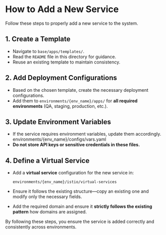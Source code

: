 # How to Add a New Service  

Follow these steps to properly add a new service to the system.  

## 1. Create a Template  
- Navigate to `base/apps/templates/`.  
- Read the `README` file in this directory for guidance.  
- Reuse an existing template to maintain consistency.  

## 2. Add Deployment Configurations  
- Based on the chosen template, create the necessary deployment configurations.  
- Add them to `environments/{env_name}/apps/` for **all required environments** (QA, staging, production, etc.).  

## 3. Update Environment Variables  
- If the service requires environment variables, update them accordingly. environments/{env_name}/configs/vars.yaml
- **Do not store API keys or sensitive credentials in these files.**  

## 4. Define a Virtual Service  
- Add a **virtual service** configuration for the new service in:  
  ```
  environments/{env_name}/istio/virtual-services
  ```  
- Ensure it follows the existing structure—copy an existing one and modify only the necessary fields.  

- Add the required domain and ensure it **strictly follows the existing pattern** how domains are assigned.  

By following these steps, you ensure the service is added correctly and consistently across environments.